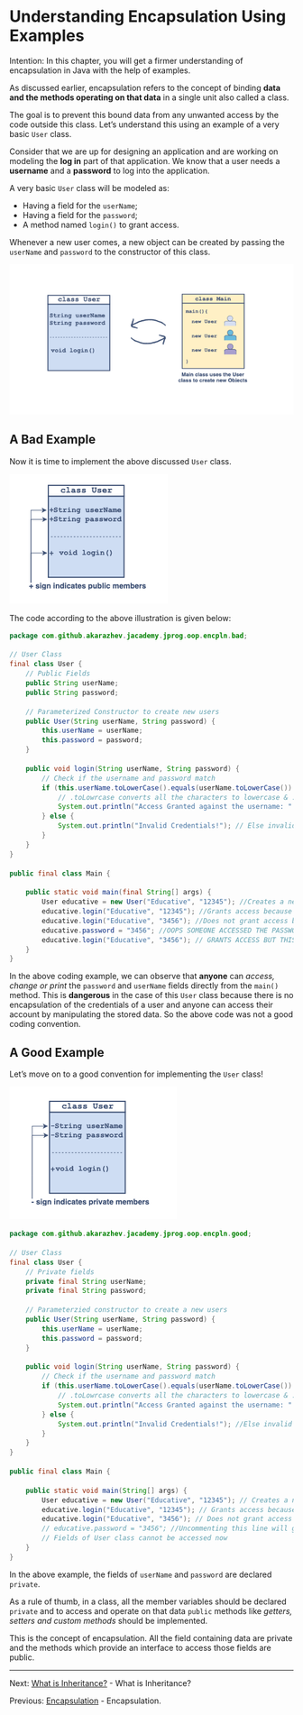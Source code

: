 # Understanding Encapsulation Using Examples

Intention: In this chapter, you will get a firmer understanding of encapsulation in Java with the help of examples.

As discussed earlier, encapsulation refers to the concept of binding <b>data and the methods operating on that data</b> 
in a single unit also called a class.

The goal is to prevent this bound data from any unwanted access by the code outside this class. 
Let’s understand this using an example of a very basic `User` class.

Consider that we are up for designing an application and are working on modeling the <b>log in</b> part of that application. 
We know that a user needs a <b>username</b> and a <b>password</b> to log into the application.

A very basic `User` class will be modeled as:

- Having a field for the `userName`;
- Having a field for the `password`;
- A method named `login()` to grant access.

Whenever a new user comes, a new object can be created by passing the `userName` and `password` to the constructor of this class.

![alt text](../../etc/oop/img_12.png "Classes")

## A Bad Example

Now it is time to implement the above discussed `User` class.

![alt text](../../etc/oop/img_13.png "Public Members")

The code according to the above illustration is given below:

```java
package com.github.akarazhev.jacademy.jprog.oop.encpln.bad;

// User Class
final class User {
    // Public Fields
    public String userName;
    public String password;

    // Parameterized Constructor to create new users
    public User(String userName, String password) {
        this.userName = userName;
        this.password = password;
    }

    public void login(String userName, String password) {
        // Check if the username and password match
        if (this.userName.toLowerCase().equals(userName.toLowerCase()) && this.password.equals(password)) {
            // .toLowrcase converts all the characters to lowercase & .equals checks if two strings match
            System.out.println("Access Granted against the username: " + this.userName + " and password: " + this.password);
        } else {
            System.out.println("Invalid Credentials!"); // Else invalid credentials
        }
    }
}

public final class Main {

    public static void main(final String[] args) {
        User educative = new User("Educative", "12345"); //Creates a new user and stores the password and username
        educative.login("Educative", "12345"); //Grants access because credentials are valid
        educative.login("Educative", "3456"); //Does not grant access because the credentials are invalid
        educative.password = "3456"; //OOPS SOMEONE ACCESSED THE PASSWORD FIELD
        educative.login("Educative", "3456"); // GRANTS ACCESS BUT THIS SHOULD NOT HAVE HAPPENED!
    }
}
```

In the above coding example, we can observe that <b>anyone</b> can <i>access, change or print</i> the `password` and 
`userName` fields directly from the `main()` method. This is <b>dangerous</b> in the case of this `User` class because 
there is no encapsulation of the credentials of a user and anyone can access their account by manipulating the stored data. 
So the above code was not a good coding convention.

## A Good Example

Let’s move on to a good convention for implementing the `User` class!

![alt text](../../etc/oop/img_14.png "Private Members")

```java
package com.github.akarazhev.jacademy.jprog.oop.encpln.good;

// User Class
final class User {
    // Private fields
    private final String userName;
    private final String password;

    // Parameterzied constructor to create a new users
    public User(String userName, String password) {
        this.userName = userName;
        this.password = password;
    }

    public void login(String userName, String password) {
        // Check if the username and password match
        if (this.userName.toLowerCase().equals(userName.toLowerCase()) && this.password.equals(password)) {
            // .toLowrcase converts all the characters to lowercase & .equals checks if two strings match
            System.out.println("Access Granted against the username: " + this.userName + " and password: " + this.password);
        } else {
            System.out.println("Invalid Credentials!"); //Else invalid credentials
        }
    }
}

public final class Main {

    public static void main(String[] args) {
        User educative = new User("Educative", "12345"); // Creates a new user and stores the password and username
        educative.login("Educative", "12345"); // Grants access because credentials are valid
        educative.login("Educative", "3456"); // Does not grant access because the credentials are invalid
        // educative.password = "3456"; //Uncommenting this line will give an error
        // Fields of User class cannot be accessed now
    }
}
```

In the above example, the fields of `userName` and `password` are declared `private`.

As a rule of thumb, in a class, all the member variables should be declared `private` and to access and operate on 
that data `public` methods like <i>getters, setters and custom methods</i> should be implemented.

This is the concept of encapsulation. All the field containing data are private and the methods which provide 
an interface to access those fields are public.

<hr>

Next: [What is Inheritance?](chapter_11.md "What is Inheritance?") - What is Inheritance?

Previous: [Encapsulation](chapter_9.md "Encapsulation") - Encapsulation.   
